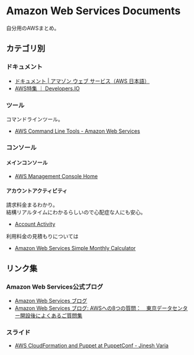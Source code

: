 # Amazon Web Services Documents

自分用のAWSまとめ。

## カテゴリ別

### ドキュメント

- [ドキュメント | アマゾン ウェブ サービス（AWS 日本語）](http://aws.amazon.com/jp/documentation/)
- [AWS特集 ｜ Developers.IO](http://dev.classmethod.jp/referencecat/aws-special/)

### ツール

コマンドラインツール。

- [AWS Command Line Tools - Amazon Web Services](http://docs.aws.amazon.com/general/latest/gr/GetTheTools.html)

### コンソール

#### メインコンソール

- [AWS Management Console Home](https://console.aws.amazon.com/console/home)

#### アカウントアクティビティ

請求料金まるわかり。  
結構リアルタイムにわかるらしいので心配症な人にも安心。

- [Account Activity](https://portal.aws.amazon.com/gp/aws/developer/account?ie=UTF8&action=activity-summary#)

利用料金の見積もりについては

- [Amazon Web Services Simple Monthly Calculator](http://calculator.s3.amazonaws.com/calc5.html?lng=ja_JP)

## リンク集

### Amazon Web Services公式ブログ

- [Amazon Web Services ブログ](http://aws.typepad.com/aws_japan/)
- [Amazon Web Services ブログ: AWSへの8つの質問：　東京データセンター開設後によくあるご質問集](http://aws.typepad.com/aws_japan/2011/03/new-customer-faq-after-tokyo-region.html)

### スライド

- [AWS CloudFormation and Puppet at PuppetConf - Jinesh Varia](http://www.slideshare.net/AmazonWebServices/aws-cloudformation-and-puppet-at-puppetconf-jinesh-varia)
